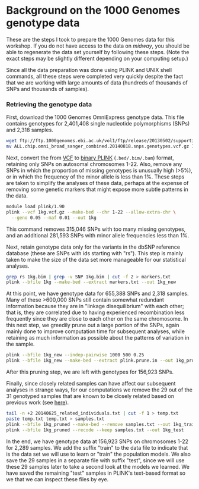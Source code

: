 # Background on the 1000 Genomes genotype data

These are the steps I took to prepare the 1000 Genomes data for this
workshop. If you do not have access to the data on *midway*, you should
be able to regenerate the data set yourself by following these
steps. (Note the exact steps may be slightly different depending on
your computing setup.)

Since all the data preparation was done using PLINK and UNIX shell
commands, all these steps were completed very quickly despite the fact
that we are working with large amounts of data (hundreds of thousands
of SNPs and thousands of samples).

### Retrieving the genotype data

First, download the 1000 Genomes OmniExpress genotype data. This file
contains genotypes for 2,401,408 single nucleotide polymorphisms
(SNPs) and 2,318 samples.

```bash
wget ftp://ftp.1000genomes.ebi.ac.uk/vol1/ftp/release/20130502/supporting/hd_genotype_chip/ALL.chip.omni_broad_sanger_combined.20140818.snps.genotypes.vcf.gz
mv ALL.chip.omni_broad_sanger_combined.20140818.snps.genotypes.vcf.gz 1kg.vcf.gz
```

Next, convert the from
[VCF](http://www.cog-genomics.org/plink2/formats#vcf) to
[binary PLINK](http://www.cog-genomics.org/plink2/input)
(`.bed/.bim/.bam`) format, retaining only SNPs on autosomal
chromosomes 1-22. Also, remove any SNPs in which the proportion of
missing genotypes is unusually high (>5%), or in which the frequency
of the minor allele is less than 1%. These steps are taken to simplify
the analyses of these data, perhaps at the expense of removing some
genetic markers that might expose more subtle patterns in the data.

```bash
module load plink/1.90
plink --vcf 1kg.vcf.gz --make-bed --chr 1-22 --allow-extra-chr \
  --geno 0.05 --maf 0.01 --out 1kg
```

This command removes 315,046 SNPs with too many missing genotypes, and
an additional 281,593 SNPs with minor allele frequencies less than
1%. 

Next, retain genotype data only for the variants in the dbSNP
reference database (these are SNPs with ids starting with "rs"). This
step is mainly taken to make the size of the data set more manageable
for our statistical analyses.

```bash
grep rs 1kg.bim | grep -v SNP 1kg.bim | cut -f 2 > markers.txt
plink --bfile 1kg --make-bed --extract markers.txt --out 1kg_new
```

At this point, we have genotype data for 655,388 SNPs and 2,318
samples. Many of these >600,000 SNPs still contain somewhat redundant
information because they are in "linkage disequilibrium" with each
other; that is, they are correlated due to having experienced
recombination less frequently since they are close to each other on
the same chromosome. In this next step, we greedily prune out a large
portion of the SNPs, again mainly done to improve computation time for
subsequent analyses, while retaining as much information as possible
about the patterns of variation in the sample.

```bash
plink --bfile 1kg_new --indep-pairwise 1000 500 0.25
plink --bfile 1kg_new --make-bed --extract plink.prune.in --out 1kg_pruned
```

After this pruning step, we are left with genotypes for 156,923 SNPs.

Finally, since closely related samples can have affect our subsequent
analyses in strange ways, for our computations we remove the 29 out of
the 31 genotyped samples that are known to be closely related based on
previous work (see
[here](ftp://ftp.1000genomes.ebi.ac.uk/vol1/ftp/release/20130502/20140625_related_individuals.txt)).

```bash
tail -n +2 20140625_related_individuals.txt | cut -f 1 > temp.txt
paste temp.txt temp.txt > samples.txt
plink --bfile 1kg_pruned --make-bed --remove samples.txt --out 1kg_train
plink --bfile 1kg_pruned --recode --keep samples.txt --out 1kg_test
```

In the end, we have genotype data at 156,923 SNPs on chromosomes 1-22
for 2,289 samples. We add the suffix "train" to the data file to
indicate that is the data set we will use to learn or "train" the
population models. We also save the 29 samples in a separate file with
suffix "test", since we will use these 29 samples later to take a
second look at the models we learned. We have saved the remaining
"test" samples in PLINK's text-based format so we that we can inspect
these files by eye.
